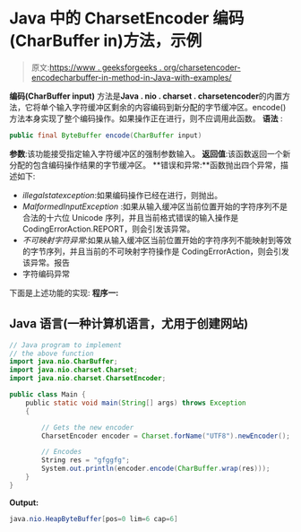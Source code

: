 # Java 中的 CharsetEncoder 编码(CharBuffer in)方法，示例

> 原文:[https://www . geeksforgeeks . org/charsetencoder-encodecharbuffer-in-method-in-Java-with-examples/](https://www.geeksforgeeks.org/charsetencoder-encodecharbuffer-in-method-in-java-with-examples/)

**编码(CharBuffer input)** 方法是**Java . nio . charset . charsetencoder**的内置方法，它将单个输入字符缓冲区剩余的内容编码到新分配的字节缓冲区。encode()方法本身实现了整个编码操作。如果操作正在进行，则不应调用此函数。
**语法** :

```java
public final ByteBuffer encode(CharBuffer input)
```

**参数**:该功能接受指定输入字符缓冲区的强制参数输入。
**返回值**:该函数返回一个新分配的包含编码操作结果的字节缓冲区。
**错误和异常:**函数抛出四个异常，描述如下:

*   *illegalstatexception*:如果编码操作已经在进行，则抛出。
*   *MalformedInputException* :如果从输入缓冲区当前位置开始的字符序列不是合法的十六位 Unicode 序列，并且当前格式错误的输入操作是 CodingErrorAction.REPORT，则会引发该异常。
*   *不可映射字符异常*:如果从输入缓冲区当前位置开始的字符序列不能映射到等效的字节序列，并且当前的不可映射字符操作是 CodingErrorAction，则会引发该异常。报告
*   字符编码异常

下面是上述功能的实现:
**程序一:**

## Java 语言(一种计算机语言，尤用于创建网站)

```java
// Java program to implement
// the above function
import java.nio.CharBuffer;
import java.nio.charset.Charset;
import java.nio.charset.CharsetEncoder;

public class Main {
    public static void main(String[] args) throws Exception
    {

        // Gets the new encoder
        CharsetEncoder encoder = Charset.forName("UTF8").newEncoder();

        // Encodes
        String res = "gfggfg";
        System.out.println(encoder.encode(CharBuffer.wrap(res)));
    }
}
```

**Output:** 

```java
java.nio.HeapByteBuffer[pos=0 lim=6 cap=6]
```